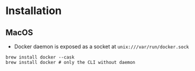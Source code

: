 # Installation

## MacOS

- Docker daemon is exposed as a socket at `unix:///var/run/docker.sock`

```shell
brew install docker --cask
brew install docker # only the CLI without daemon
```
